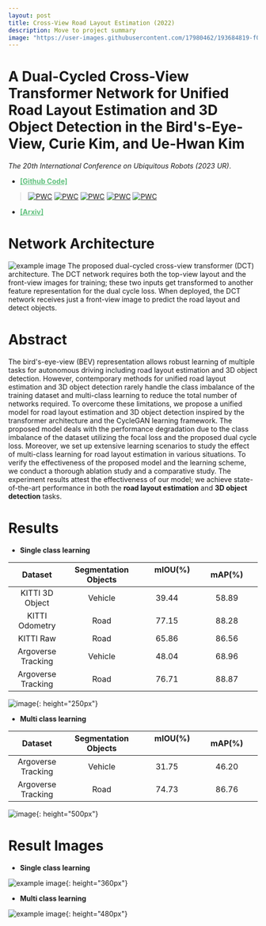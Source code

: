 ```yaml
---
layout: post
title: Cross-View Road Layout Estimation (2022)
description: Move to project summary
image: "https://user-images.githubusercontent.com/17980462/193684819-f0e9b9c0-689d-4cf4-b6d2-a66187eca57f.png"
---
```


A Dual-Cycled Cross-View Transformer Network for Unified Road Layout Estimation and 3D Object Detection in the Bird's-Eye-View, Curie Kim, and Ue-Hwan Kim
============
*The 20th International Conference on Ubiquitous Robots (2023 UR)*.

 * <a style="color: #60c17d;" href="https://github.com/AutoCompSysLab/DCTNet"><b>[Github Code]</b></a>

> [![PWC](https://img.shields.io/endpoint.svg?url=https://paperswithcode.com/badge/a-dual-cycled-cross-view-transformer-network/monocular-cross-view-road-scene-parsing-1)](https://paperswithcode.com/sota/monocular-cross-view-road-scene-parsing-1?p=a-dual-cycled-cross-view-transformer-network)
[![PWC](https://img.shields.io/endpoint.svg?url=https://paperswithcode.com/badge/a-dual-cycled-cross-view-transformer-network/monocular-cross-view-road-scene-parsing-road-2)](https://paperswithcode.com/sota/monocular-cross-view-road-scene-parsing-road-2?p=a-dual-cycled-cross-view-transformer-network)
[![PWC](https://img.shields.io/endpoint.svg?url=https://paperswithcode.com/badge/a-dual-cycled-cross-view-transformer-network/monocular-cross-view-road-scene-parsing)](https://paperswithcode.com/sota/monocular-cross-view-road-scene-parsing?p=a-dual-cycled-cross-view-transformer-network)
[![PWC](https://img.shields.io/endpoint.svg?url=https://paperswithcode.com/badge/a-dual-cycled-cross-view-transformer-network/monocular-cross-view-road-scene-parsing-road)](https://paperswithcode.com/sota/monocular-cross-view-road-scene-parsing-road?p=a-dual-cycled-cross-view-transformer-network)
[![PWC](https://img.shields.io/endpoint.svg?url=https://paperswithcode.com/badge/a-dual-cycled-cross-view-transformer-network/monocular-cross-view-road-scene-parsing-road-1)](https://paperswithcode.com/sota/monocular-cross-view-road-scene-parsing-road-1?p=a-dual-cycled-cross-view-transformer-network)

 * <a style="color: #60c17d;" href="https://arxiv.org/abs/2209.08844"><b>[Arxiv]</b></a>


Network Architecture
============
![example image](https://user-images.githubusercontent.com/17980462/191461740-47ae6379-439a-4af3-bed9-ff60cc678b8d.png)
The proposed dual-cycled cross-view transformer (DCT) architecture. The DCT network requires both the top-view layout and the front-view
images for training; these two inputs get transformed to another feature representation for the dual cycle loss. When deployed, the DCT network receives just a front-view image to predict the road layout and detect objects.


Abstract
============
The bird's-eye-view (BEV) representation allows robust learning of multiple tasks for autonomous driving including road layout estimation and 3D object detection. However, contemporary methods for unified road layout estimation and 3D object detection rarely handle the class imbalance of the training dataset and multi-class learning to reduce the total number of networks required. To overcome these limitations, we propose a unified model for road layout estimation and 3D object detection inspired by the transformer architecture and the CycleGAN learning framework. The proposed model deals with the performance degradation due to the class imbalance of the dataset utilizing the focal loss and the proposed dual cycle loss. Moreover, we set up extensive learning scenarios to study the effect of multi-class learning for road layout estimation in various situations. To verify the effectiveness of the proposed model and the learning scheme, we conduct a thorough ablation study and a comparative study. The experiment results attest the effectiveness of our model; we achieve state-of-the-art performance in both the **road layout estimation** and **3D object detection** tasks.



Results
============

* **Single class learning**

| Dataset           |Segmentation Objects   | &nbsp;&nbsp;&nbsp;&nbsp;&nbsp;mIOU(%) &nbsp;&nbsp;&nbsp;&nbsp;&nbsp;| &nbsp;&nbsp;&nbsp;&nbsp;&nbsp;mAP(%)&nbsp;&nbsp;&nbsp;&nbsp;&nbsp;|                                                                                                 
| :----------------: |:---------------------: | :-------:| :-----:|                                                                                                           
| KITTI 3D Object   | Vehicle               |  39.44  | 58.89 | 
| KITTI Odometry    | Road                  |  77.15  | 88.28 | 
| KITTI Raw         | Road                  |  65.86  | 86.56 | 
| Argoverse Tracking| Vehicle               |  48.04  | 68.96 |
| Argoverse Tracking| Road                  |  76.71  | 88.87 | 

![image](https://user-images.githubusercontent.com/17980462/197771057-14afac08-cac8-4ccc-9a7c-40c35d9bfa24.png){: height="250px"}

* **Multi class learning**

| Dataset           |Segmentation Objects   | &nbsp;&nbsp;&nbsp;&nbsp;&nbsp;mIOU(%) &nbsp;&nbsp;&nbsp;&nbsp;&nbsp;| &nbsp;&nbsp;&nbsp;&nbsp;&nbsp;mAP(%)&nbsp;&nbsp;&nbsp;&nbsp;&nbsp;|                                                                                                 
| :--------:           | :-----:     | :----:   | :----: | 
| Argoverse Tracking | Vehicle    |  31.75  | 46.20 |
| Argoverse Tracking | Road    |  74.73  | 86.76  |  

![image](https://user-images.githubusercontent.com/17980462/197771268-10d62a9a-db94-48ff-aaff-031fedcf922d.png){: height="500px"}





Result Images
============
* **Single class learning**

![example image](https://user-images.githubusercontent.com/17980462/191462025-9de54e5d-dc55-4bda-ac81-b8c788a6be95.png "An exemplary image"){: height="360px"}

* **Multi class learning**


![example image](https://user-images.githubusercontent.com/17980462/191462014-22d4f561-7ded-4cdf-9e5d-db7cdbb0aa48.png "An exemplary image"){: height="480px"}
